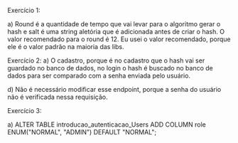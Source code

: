 Exercício 1:

a) Round é a quantidade de tempo que vai levar para o algoritmo gerar o hash e salt é uma string aletória que é adicionada antes de criar o hash. O valor recomendado para o round é 12. Eu usei o valor recomendado, porque ele é o valor padrão na maioria das libs.

Exercício 2:
a) O cadastro, porque é no cadastro que o hash vai ser guardado no banco de dados, no login o hash é buscado no banco de dados para ser comparado com a senha enviada pelo usuário.

d) Não é necessário modificar esse endpoint, porque a senha do usuário não é verificada nessa requisição.

Exercício 3:

a)
ALTER TABLE introducao_autenticacao_Users
ADD COLUMN role ENUM("NORMAL", "ADMIN") DEFAULT "NORMAL";